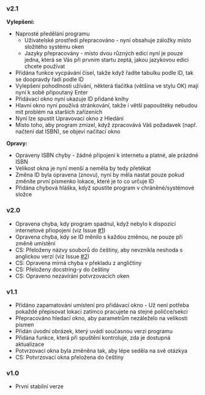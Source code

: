 ### v2.1

**Vylepšení:**

- Naprosté předělání programu
  - Uživatelské prostředí přepracováno - nyní obsahuje záložky místo složitého systému oken
  - Jazyky přepracovány - místo dvou různých edicí nyní je pouze jedna, která se Vás při prvním startu zeptá, jakou jazykovou edici chcete používat
- Přidána funkce vycpávání čísel, takže když řadíte tabulku podle ID, tak se doopravdy řadí podle ID
- Vylepšení pohodlnosti užívání, některá tlačítka (většina ve stylu OK) mají nyní k sobě připoutaný Enter
- Přidávací okno nyní ukazuje ID přidané knihy
- Hlavní okno nyní používá stránkování, takže i větší papouštéky nebudou mít problém na starších zařízeních
- Nyní lze spustit Upravovací okno z Hledání
- Místo toho, aby program zmizel, když zpracovává Váš požadavek (např. načtení dat ISBN), se objeví načítací okno

**Opravy:**

- Opraveny ISBN chyby - žádné připojení k internetu a platné, ale prázdné ISBN
- Velikost okna je nyní menší a neměla by tedy přetékat
- Změna ID byla opravena (znovu), nyní by měla nastat pouze pokud změníte první písmenko lokace, které je to co určuje ID
- Přidána chybová hláška, když spustíte program v chráněné/systémové složce

### v2.0

- Opravena chyba, kdy program spadnul, když nebylo k dispozici internetové přiopojení (viz Issue [#1](https://github.com/FTEdianiaK/library-parrotex/issues/1))
- Opravena chyba, kdy se ID měnilo s každou změnou, ne pouze při změně umístění
- CS: Přeloženy názvy souborů do češtiny, aby nevznikla neshoda s anglickou verzí (viz Issue [#2](https://github.com/FTEdianiaK/library-parrotex/issues/2))
- CS: Opravena mírná chyba v překladu z angličtiny
- CS: Přeloženy docstring-y do češtiny
- CS: Opraveno nezavírání potvrzovacích oken

### v1.1

- Přidáno zapamatování umístení pro přidávací okno - Už není potřeba pokaždé přepisovat lokaci zatímco pracujete na stejné poličce/sekci
- Přepracováno hledací okno, aby parametrům nezáleželo na velikosti písmen
- Přidán úvodní obrázek, který uvádí současnou verzi programu
- Přidána funkce, která při spuštění kontroluje, zda je dostupná aktualizace
- Potvrzovací okna byla změněna tak, aby lépe seděla na své otázkya
- CS: Potvrzovací okna přeložena do češtiny

### v1.0

- První stabilní verze